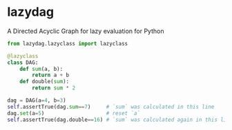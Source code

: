 # lazydag
A Directed Acyclic Graph for lazy evaluation for Python

```python
from lazydag.lazyclass import lazyclass

@lazyclass
class DAG:
    def sum(a, b):
        return a + b
    def double(sum):
        return sum * 2

dag = DAG(a=4, b=3)
self.assertTrue(dag.sum==7)     # `sum` was calculated in this line
dag.set(a=5)                    # reset `a`
self.assertTrue(dag.double==16) # `sum` was calculated again in this line
```

